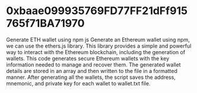 # 0xbaae099935769FD77FF21dFf915765f71BA71970
Generate ETH wallet using npm js
Generate an Ethereum wallet  using npm, we can use the ethers.js library. This library provides a simple and powerful way to interact with the Ethereum blockchain, including the generation of wallets.
This code generates secure Ethereum wallets with the key information needed to manage and recover them.
The generated wallet details are stored in an array and then written to the file in a formatted manner.
After generating all the wallets, the script saves the address, mnemonic, and private key for each wallet to wallet.txt file.
